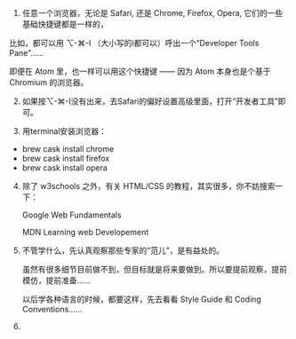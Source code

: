 1. 任意一个浏览器，无论是 Safari, 还是 Chrome, Firefox, Opera, 它们的一些基础快捷键都是一样的，

  比如，都可以用 ⌥-⌘-I （大小写的i都可以）呼出一个“Developer Tools Pane”…… 
  
  即便在 Atom 里，也一样可以用这个快捷键 —— 因为 Atom 本身也是个基于 Chromium 的浏览器。
  
2. 如果按⌥-⌘-I没有出来，去Safari的偏好设置高级里面，打开“开发者工具”即可。

3. 用terminal安装浏览器：
  *  brew cask install chrome
  * brew cask install firefox
  * brew cask install opera
  
4. 除了 w3schools 之外，有关 HTML/CSS 的教程，其实很多，你不妨搜索一下：

   Google Web Fundamentals

   MDN Learning web Developement

5. 不管学什么，先认真观察那些专家的“范儿”，是有益处的。
  
   虽然有很多细节目前做不到，但目标就是将来要做到。所以要提前观察，提前模仿，提前准备…… 

   以后学各种语言的时候，都要这样，先去看看 Style Guide 和 Coding Conventions……
   
6. 
